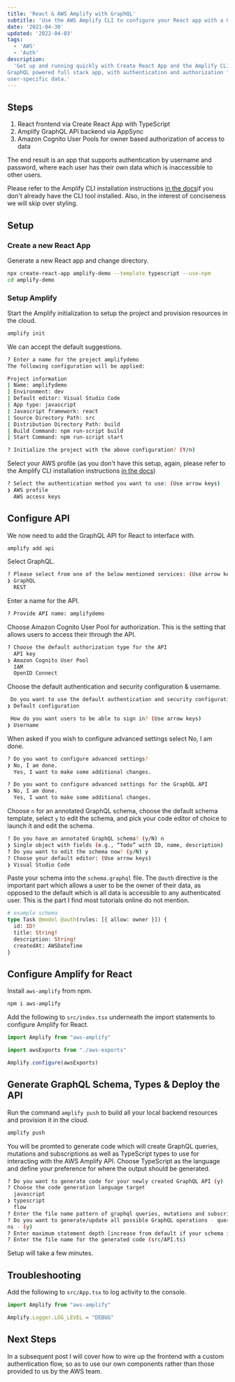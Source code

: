 ```yaml
---
title: 'React & AWS Amplify with GraphQL'
subtitle: 'Use the AWS Amplify CLI to configure your React app with a GraphQL back.'
date: '2021-04-30'
updated: '2022-04-03'
tags:
  - 'AWS'
  - 'Auth'
description:
  'Get up and running quickly with Create React App and the Amplify CLI to create a
GraphQL powered full stack app, with authentication and authorization for
user-specific data.'
---
```


## Steps

1. React frontend via Create React App with TypeScript
2. Amplify GraphQL API backend via AppSync
3. Amazon Cognito User Pools for owner based authorization of access to data

The end result is an app that supports authentication by username and password,
where each user has their own data which is inaccessible to other users.

Please refer to the Amplify CLI installation instructions
[in the docs](https://docs.amplify.aws/cli/start/install)if you don't already
have the CLI tool installed. Also, in the interest of conciseness we will skip
over styling.

## Setup

### Create a new React App

Generate a new React app and change directory.

```bash
npx create-react-app amplify-demo --template typescript --use-npm
cd amplify-demo
```

### Setup Amplify

Start the Amplify initialization to setup the project and provision resources in
the cloud.

```bash
amplify init
```

We can accept the default suggestions.

```bash
? Enter a name for the project amplifydemo
The following configuration will be applied:

Project information
| Name: amplifydemo
| Environment: dev
| Default editor: Visual Studio Code
| App type: javascript
| Javascript framework: react
| Source Directory Path: src
| Distribution Directory Path: build
| Build Command: npm run-script build
| Start Command: npm run-script start

? Initialize the project with the above configuration? (Y/n)
```

Select your AWS profile (as you don't have this setup, again, please refer to
the Amplify CLI installation instructions
[in the docs](https://docs.amplify.aws/cli/start/install))

```bash
? Select the authentication method you want to use: (Use arrow keys)
❯ AWS profile
  AWS access keys
```

## Configure API

We now need to add the GraphQL API for React to interface with.

```bash
amplify add api
```

Select GraphQL.

```bash
? Please select from one of the below mentioned services: (Use arrow keys)
❯ GraphQL
  REST
```

Enter a name for the API.

```bash
? Provide API name: amplifydemo
```

Choose Amazon Cognito User Pool for authorization. This is the setting that
allows users to access their through the API.

```bash
? Choose the default authorization type for the API
  API key
❯ Amazon Cognito User Pool
  IAM
  OpenID Connect
```

Choose the default authentication and security configuration & username.

```bash
 Do you want to use the default authentication and security configuration? (Use arrow keys)
❯ Default configuration

 How do you want users to be able to sign in? (Use arrow keys)
❯ Username
```

When asked if you wish to configure advanced settings select No, I am done.

```bash
? Do you want to configure advanced settings?
❯ No, I am done.
  Yes, I want to make some additional changes.

? Do you want to configure advanced settings for the GraphQL API
❯ No, I am done.
  Yes, I want to make some additional changes.
```

Choose `n` for an annotated GraphQL schema, choose the default schema template,
select `y` to edit the schema, and pick your code editor of choice to launch it
and edit the schema.

```bash
? Do you have an annotated GraphQL schema? (y/N) n
❯ Single object with fields (e.g., “Todo” with ID, name, description)
? Do you want to edit the schema now? (y/N) y
? Choose your default editor: (Use arrow keys)
❯ Visual Studio Code
```

Paste your schema into the `schema.graphql` file. The `@auth` directive is the
important part which allows a user to be the owner of their data, as opposed to
the default which is all data is accessible to any authenticated user. This is
the part I find most tutorials online do not mention.

```graphql
# example schema
type Task @model @auth(rules: [{ allow: owner }]) {
  id: ID!
  title: String!
  description: String!
  createdAt: AWSDateTime
}
```

## Configure Amplify for React

Install `aws-amplify` from npm.

```bash
npm i aws-amplify
```

Add the following to `src/index.tsx` underneath the import statements to
configure Amplify for React.

```js
import Amplify from "aws-amplify"

import awsExports from "./aws-exports"

Amplify.configure(awsExports)
```

## Generate GraphQL Schema, Types & Deploy the API

Run the command `amplify push` to build all your local backend resources and
provision it in the cloud.

```bash
amplify push
```

You will be promted to generate code which will create GraphQL queries,
mutations and subscriptions as well as TypeScript types to use for interacting
with the AWS Amplify API. Choose TypeScript as the language and define your
preference for where the output should be generated.

```bash
? Do you want to generate code for your newly created GraphQL API (y)
? Choose the code generation language target
  javascript
❯ typescript
  flow
? Enter the file name pattern of graphql queries, mutations and subscriptions (src/graphql/**/*.ts)
? Do you want to generate/update all possible GraphQL operations - queries, mutations and subscriptio
ns - (y)
? Enter maximum statement depth [increase from default if your schema is deeply nested] (2)
? Enter the file name for the generated code (src/API.ts)
```

Setup will take a few minutes.

## Troubleshooting

Add the following to `src/App.tsx` to log activity to the console.

```js
import Amplify from "aws-amplify"

Amplify.Logger.LOG_LEVEL = "DEBUG"
```

## Next Steps

In a subsequent post I will cover how to wire up the frontend with a custom
authentication flow, so as to use our own components rather than those provided
to us by the AWS team.
